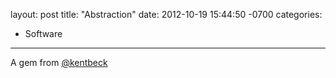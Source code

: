 layout: post
title:  "Abstraction"
date:   2012-10-19 15:44:50 -0700
categories:
  - Software
---

A gem from  [@kentbeck](http://www.twitter.com/kentbeck) 
